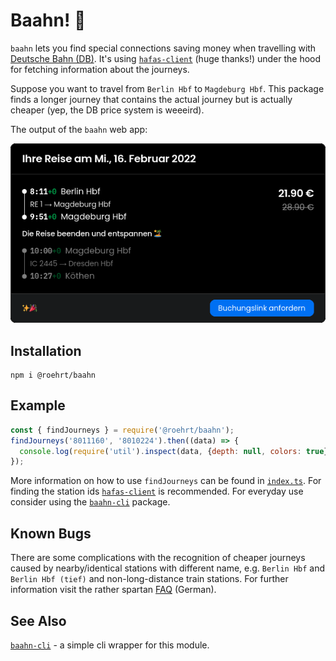 # Baahn! 🚂

`baahn` lets you find special connections saving money
when travelling with [Deutsche Bahn (DB)](https://bahn.de).
It's using [`hafas-client`] (huge thanks!) under the hood for
fetching information about the journeys.

Suppose you want to travel from `Berlin Hbf` to `Magdeburg Hbf`.
This package finds a longer journey that contains the actual journey
but is actually cheaper (yep, the DB price system is weeeird).

The output of the `baahn` web app:

![baahn web app in action](https://github.com/roehrt/baahn/blob/main/cheaper_journey.png?raw=true)

## Installation

```shell
npm i @roehrt/baahn
```

## Example

```javascript
const { findJourneys } = require('@roehrt/baahn');
findJourneys('8011160', '8010224').then((data) => {
  console.log(require('util').inspect(data, {depth: null, colors: true}))
});
```

More information on how to use `findJourneys` can be found in [`index.ts`](src/index.ts).
For finding the station ids [`hafas-client`] is recommended.
For everyday use consider using the [`baahn-cli`] package.

## Known Bugs
There are some complications with the recognition of cheaper journeys
caused by nearby/identical stations with different name, e.g. `Berlin Hbf`
and `Berlin Hbf (tief)` and non-long-distance train stations. For further information visit the rather
spartan [FAQ](https://baahn.vercel.app/faq) (German).

## See Also

[`baahn-cli`] - a simple cli wrapper for this module.

[`hafas-client`]: https://github.com/public-transport/hafas-client
[`baahn-cli`]: https://github.com/roehrt/baahn-cli
